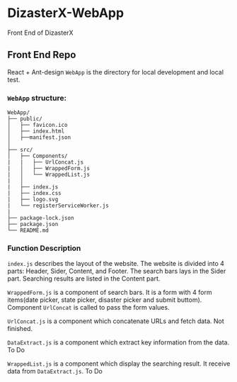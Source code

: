 # DizasterX-WebApp

Front End of DizasterX

## Front End Repo
React + Ant-design
`WebApp` is the directory for local development and local test.

### `WebApp` structure:

```
WebApp/
├── public/
│   ├── favicon.ico
│   ├── index.html
│   ├──manifest.json
│
├── src/
│   ├── Components/
|   |   ├── UrlConcat.js
|   │   ├── WrappedForm.js   
|   │   └── WrappedList.js        
|   │                 
|   ├── index.js
|   ├── index.css
|   ├── logo.svg
|   └── registerServiceWorker.js
|
├── package-lock.json
├── package.json
└── README.md
```
### Function Description

`index.js` describes the layout of the website. The website is divided into 4 parts: Header, Sider, Content, and Footer. The search bars lays in the Sider part. Searching results are listed in the Content part.

`WrappedForm.js` is a component of search bars. It is a form with 4 form items(date picker, state picker, disaster picker and submit buttom). Component `UrlConcat` is called to pass the form values.

`UrlConcat.js` is a component which concatenate URLs and fetch data.  Not finished.

`DataExtract.js` is a component which extract key information from the data. To Do

`WrappedList.js` is a component which display the searching result. It receive data from `DataExtract.js`. To Do


